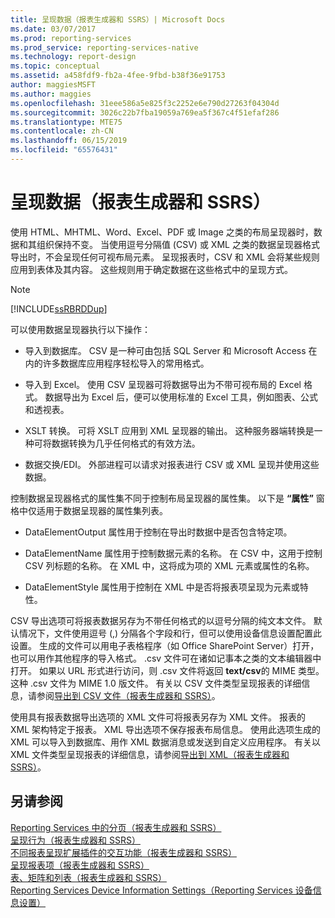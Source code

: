 ```yaml
---
title: 呈现数据（报表生成器和 SSRS）| Microsoft Docs
ms.date: 03/07/2017
ms.prod: reporting-services
ms.prod_service: reporting-services-native
ms.technology: report-design
ms.topic: conceptual
ms.assetid: a458fdf9-fb2a-4fee-9fbd-b38f36e91753
author: maggiesMSFT
ms.author: maggies
ms.openlocfilehash: 31eee586a5e825f3c2252e6e790d27263f04304d
ms.sourcegitcommit: 3026c22b7fba19059a769ea5f367c4f51efaf286
ms.translationtype: MTE75
ms.contentlocale: zh-CN
ms.lasthandoff: 06/15/2019
ms.locfileid: "65576431"
---
```

# <a name="rendering-data-report-builder-and-ssrs"></a>呈现数据（报表生成器和 SSRS）
  使用 HTML、MHTML、Word、Excel、PDF 或 Image 之类的布局呈现器时，数据和其组织保持不变。 当使用逗号分隔值 (CSV) 或 XML 之类的数据呈现器格式导出时，不会呈现任何可视布局元素。 呈现报表时，CSV 和 XML 会将某些规则应用到表体及其内容。 这些规则用于确定数据在这些格式中的呈现方式。  
  
> [!NOTE]  
>  [!INCLUDE[ssRBRDDup](../../includes/ssrbrddup-md.md)]  
  
 可以使用数据呈现器执行以下操作：  
  
-   导入到数据库。 CSV 是一种可由包括 SQL Server 和 Microsoft Access 在内的许多数据库应用程序轻松导入的常用格式。  
  
-   导入到 Excel。 使用 CSV 呈现器可将数据导出为不带可视布局的 Excel 格式。 数据导出为 Excel 后，便可以使用标准的 Excel 工具，例如图表、公式和透视表。  
  
-   XSLT 转换。 可将 XSLT 应用到 XML 呈现器的输出。 这种服务器端转换是一种可将数据转换为几乎任何格式的有效方法。  
  
-   数据交换/EDI。 外部进程可以请求对报表进行 CSV 或 XML 呈现并使用这些数据。  
  
 控制数据呈现器格式的属性集不同于控制布局呈现器的属性集。 以下是 **“属性”** 窗格中仅适用于数据呈现器的属性集列表。  
  
-   DataElementOutput 属性用于控制在导出时数据中是否包含特定项。  
  
-   DataElementName 属性用于控制数据元素的名称。 在 CSV 中，这用于控制 CSV 列标题的名称。 在 XML 中，这将成为项的 XML 元素或属性的名称。  
  
-   DataElementStyle 属性用于控制在 XML 中是否将报表项呈现为元素或特性。  
  
 CSV 导出选项可将报表数据另存为不带任何格式的以逗号分隔的纯文本文件。 默认情况下，文件使用逗号 (,) 分隔各个字段和行，但可以使用设备信息设置配置此设置。 生成的文件可以用电子表格程序（如 Office SharePoint Server）打开，也可以用作其他程序的导入格式。 .csv 文件可在诸如记事本之类的文本编辑器中打开。 如果以 URL 形式进行访问，则 .csv 文件将返回 **text/csv**的 MIME 类型。 这种 .csv 文件为 MIME 1.0 版文件。 有关以 CSV 文件类型呈现报表的详细信息，请参阅[导出到 CSV 文件（报表生成器和 SSRS）](../../reporting-services/report-builder/exporting-to-a-csv-file-report-builder-and-ssrs.md)。  
  
 使用具有报表数据导出选项的 XML 文件可将报表另存为 XML 文件。 报表的 XML 架构特定于报表。 XML 导出选项不保存报表布局信息。 使用此选项生成的 XML 可以导入到数据库、用作 XML 数据消息或发送到自定义应用程序。 有关以 XML 文件类型呈现报表的详细信息，请参阅[导出到 XML（报表生成器和 SSRS）](../../reporting-services/report-builder/exporting-to-xml-report-builder-and-ssrs.md)。  
  
## <a name="see-also"></a>另请参阅  
 [Reporting Services 中的分页（报表生成器和 SSRS）](../../reporting-services/report-design/pagination-in-reporting-services-report-builder-and-ssrs.md)   
 [呈现行为（报表生成器和 SSRS）](../../reporting-services/report-design/rendering-behaviors-report-builder-and-ssrs.md)   
 [不同报表呈现扩展插件的交互功能（报表生成器和 SSRS）](../../reporting-services/report-builder/interactive-functionality-different-report-rendering-extensions.md)   
 [呈现报表项（报表生成器和 SSRS）](../../reporting-services/report-design/rendering-report-items-report-builder-and-ssrs.md)   
 [表、矩阵和列表（报表生成器和 SSRS）](../../reporting-services/report-design/tables-matrices-and-lists-report-builder-and-ssrs.md)   
 [Reporting Services Device Information Settings（Reporting Services 设备信息设置）](https://go.microsoft.com/fwlink/?LinkId=102515)  
  
  
